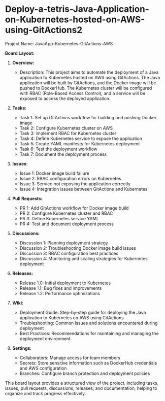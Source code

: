 # Deploy-a-tetris-Java-Application-on-Kubernetes-hosted-on-AWS-using-GitActions2

Project Name: JavaApp-Kubernetes-GitActions-AWS

**Board Layout:**

1. **Overview:**
   - Description: This project aims to automate the deployment of a Java application to Kubernetes hosted on AWS using GitActions. The Java application will be built by GitActions, and the Docker image will be pushed to DockerHub. The Kubernetes cluster will be configured with RBAC (Role-Based Access Control), and a service will be exposed to access the deployed application.

2. **Tasks:**
   - Task 1: Set up GitActions workflow for building and pushing Docker image
   - Task 2: Configure Kubernetes cluster on AWS
   - Task 3: Implement RBAC for Kubernetes cluster
   - Task 4: Define Kubernetes service to expose the application
   - Task 5: Create YAML manifests for Kubernetes deployment
   - Task 6: Test the deployment workflow
   - Task 7: Document the deployment process

3. **Issues:**
   - Issue 1: Docker image build failure
   - Issue 2: RBAC configuration errors on Kubernetes
   - Issue 3: Service not exposing the application correctly
   - Issue 4: Integration issues between GitActions and Kubernetes

4. **Pull Requests:**
   - PR 1: Add GitActions workflow for Docker image build
   - PR 2: Configure Kubernetes cluster and RBAC
   - PR 3: Define Kubernetes service YAML
   - PR 4: Test and document deployment process

5. **Discussions:**
   - Discussion 1: Planning deployment strategy
   - Discussion 2: Troubleshooting Docker image build issues
   - Discussion 3: RBAC configuration best practices
   - Discussion 4: Monitoring and scaling strategies for Kubernetes deployment

6. **Releases:**
   - Release 1.0: Initial deployment to Kubernetes
   - Release 1.1: Bug fixes and improvements
   - Release 1.2: Performance optimizations

7. **Wiki:**
   - Deployment Guide: Step-by-step guide for deploying the Java application to Kubernetes on AWS using GitActions
   - Troubleshooting: Common issues and solutions encountered during deployment
   - Best Practices: Recommendations for maintaining and managing the deployment environment

8. **Settings:**
   - Collaborators: Manage access for team members
   - Secrets: Store sensitive information such as DockerHub credentials and AWS configuration
   - Branches: Configure branch protection and deployment policies

This board layout provides a structured view of the project, including tasks, issues, pull requests, discussions, releases, and documentation, helping to organize and track progress effectively.
